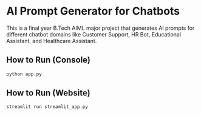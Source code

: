 # AI Prompt Generator for Chatbots

This is a final year B.Tech AIML major project that generates AI prompts for different chatbot domains like Customer Support, HR Bot, Educational Assistant, and Healthcare Assistant.

## How to Run (Console)
```bash
python app.py
```

## How to Run (Website)
```bash
streamlit run streamlit_app.py
```